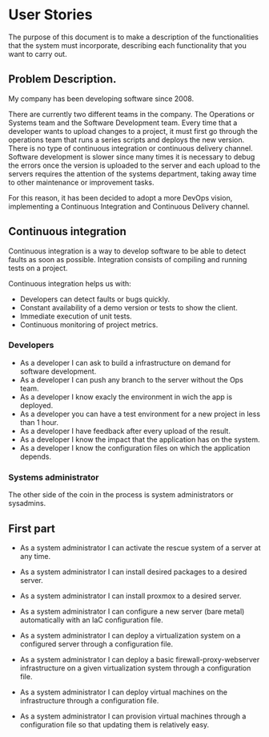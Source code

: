 # User Stories

The purpose of this document is to make a description of the functionalities that the system must incorporate, describing each functionality that you want to carry out.


## Problem Description.

My company has been developing software since 2008.

There are currently two different teams in the company. The Operations or Systems team and the Software Development team.
Every time that a developer wants to upload changes to a project, it must first go through the operations team that runs a series
scripts and deploys the new version.
There is no type of continuous integration or continuous delivery channel. Software development is slower since many times
it is necessary to debug the errors once the version is uploaded to the server and each upload to the servers requires the attention of the systems department,
taking away time to other maintenance or improvement tasks.

For this reason, it has been decided to adopt a more DevOps vision, implementing a Continuous Integration and Continuous Delivery channel.

## Continuous integration

Continuous integration is a way to develop software to be able to detect faults as soon as possible.
Integration consists of compiling and running tests on a project.

Continuous integration helps us with:
- Developers can detect faults or bugs quickly.
- Constant availability of a demo version or tests to show the client.
- Immediate execution of unit tests.
- Continuous monitoring of project metrics.

### Developers

- As a developer I can ask to build a infrastructure on demand for software development.
- As a developer I can push any branch to the server without the Ops team.
- As a developer I know exacly the environment in wich the app is deployed.
- As a developer you can have a test environment for a new project in less than 1 hour.
- As a developer I have feedback after every upload of the result.
- As a developer I know the impact that the application has on the system.
- As a developer I know the configuration files on which the application depends.


### Systems administrator

The other side of the coin in the process is system administrators or sysadmins.

## First part
- As a system administrator I can activate the rescue system of a server at any time.
- As a system administrator I can install desired packages to a desired server.
- As a system administrator I can install proxmox to a desired server.

- As a system administrator I can configure a new server (bare metal) automatically with an IaC configuration file.
- As a system administrator I can deploy a virtualization system on a configured server through a configuration file.
- As a system administrator I can deploy a basic firewall-proxy-webserver infrastructure on a given virtualization system through a configuration file.
- As a system administrator I can deploy virtual machines on the infrastructure through a configuration file.
- As a system administrator I can provision virtual machines through a configuration file so that updating them is relatively easy.

